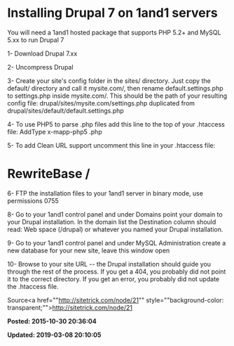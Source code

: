 # Installing Drupal 7 on 1and1 servers




You will need a 1and1 hosted package that supports PHP 5.2+ and MySQL 5.xx to run Drupal 7

1- Download Drupal 7.xx

2- Uncompress Drupal

3- Create your site's config folder in the sites/ directory. Just copy the default/ directory and call it mysite.com/, then rename default.settings.php to settings.php inside mysite.com/. This should be the path of your resulting config file:
drupal/sites/mysite.com/settings.php
duplicated from
drupal/sites/default/default.settings.php

4- To use PHP5 to parse .php files add this line to the top of your .htaccess file:
AddType x-mapp-php5 .php

5- To add Clean URL support uncomment this line in your .htaccess file:
# RewriteBase /

6- FTP the installation files to your 1and1 server in binary mode, use permissions 0755

8- Go to your 1and1 control panel and under Domains point your domain to your Drupal installation. In the domain list the Destination column should read:
Web space (/drupal) or whatever you named your Drupal installation.

9- Go to your 1and1 control panel and under MySQL Administration create a new database for your new site, leave this window open

10- Browse to your site URL -- the Drupal installation should guide you through the rest of the process. If you get a 404, you probably did not point it to the correct directory. If you get an error, you probably did not update the .htaccess file.




Source<a href=""http://sitetrick.com/node/21"" style=""background-color: transparent;"">http://sitetrick.com/node/21</a>

**Posted: 2015-10-30 20:36:04** 

**Updated: 2019-03-08 20:10:05** 


